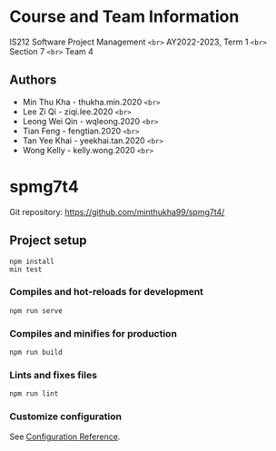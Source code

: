 # Course and Team Information

IS212 Software Project Management `<br>`
AY2022-2023, Term 1 `<br>`
Section 7 `<br>`
Team 4

## Authors

* Min Thu Kha - thukha.min.2020 `<br>`
* Lee Zi Qi - ziqi.lee.2020 `<br>`
* Leong Wei Qin - wqleong.2020 `<br>`
* Tian Feng - fengtian.2020 `<br>`
* Tan Yee Khai - yeekhai.tan.2020 `<br>`
* Wong Kelly - kelly.wong.2020 `<br>`

# spmg7t4

Git repository: https://github.com/minthukha99/spmg7t4/

## Project setup

```
npm install
min test 
```

### Compiles and hot-reloads for development

```
npm run serve
```

### Compiles and minifies for production

```
npm run build
```

### Lints and fixes files

```
npm run lint
```

### Customize configuration

See [Configuration Reference](https://cli.vuejs.org/config/).
